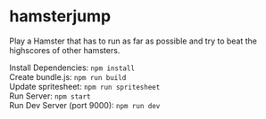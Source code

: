 # hamsterjump
Play a Hamster that has to run as far as possible and try to beat the highscores of other hamsters.
  
Install Dependencies:
`npm install`  
Create bundle.js:
`npm run build`  
Update spritesheet:
`npm run spritesheet`  
Run Server:
`npm start`  
Run Dev Server (port 9000): `npm run dev`

